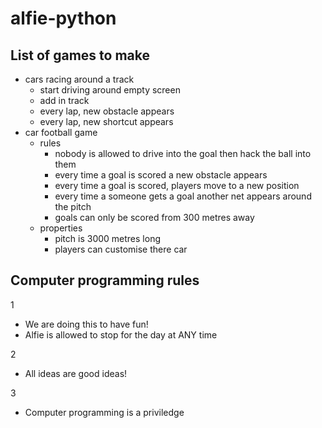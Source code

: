 # alfie-python

## List of games to make
- cars racing around a track
  - start driving around empty screen
  - add in track
  - every lap, new obstacle appears
  - every lap, new shortcut appears
- car football game
  - rules
    - nobody is allowed to drive into the goal then hack the ball into them
    - every time a goal is scored a new obstacle appears
    - every time a goal is scored, players move to a new position
    - every time a someone gets a goal another net appears around the pitch
    - goals can only be scored from 300 metres away
  - properties
    - pitch is 3000 metres long
    - players can customise there car

## Computer programming rules

 1 
 - We are doing this to have fun! 
 - Alfie is allowed to stop for the day at ANY time
 
 2
 - All ideas are good ideas!
 
 3
 - Computer programming is a priviledge
